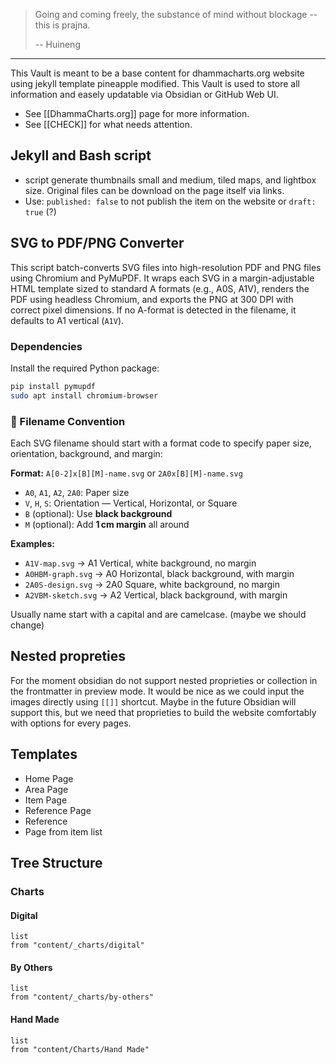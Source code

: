 > Going and coming freely, the substance of mind without blockage -- this is prajna.
> 
> -- Huineng

---

This Vault is meant to be a base content for dhammacharts.org website using jekyll template pineapple modified. This Vault is used to store all information and easely updatable via Obsidian or GitHub Web UI. 

- See [[DhammaCharts.org]] page for more information.
- See [[CHECK]] for what needs attention.
## Jekyll and Bash script

- script generate thumbnails small and medium, tiled maps, and lightbox size. Original files can be download on the page itself via links.
- Use: `published: false` to not publish the item on the website or `draft: true` (?)

## SVG to PDF/PNG Converter

This script batch-converts SVG files into high-resolution PDF and PNG files using Chromium and PyMuPDF. It wraps each SVG in a margin-adjustable HTML template sized to standard A formats (e.g., A0S, A1V), renders the PDF using headless Chromium, and exports the PNG at 300 DPI with correct pixel dimensions. If no A-format is detected in the filename, it defaults to A1 vertical (`A1V`).

### Dependencies

Install the required Python package:

```bash
pip install pymupdf
sudo apt install chromium-browser
```

### 📄 Filename Convention

Each SVG filename should start with a format code to specify paper size, orientation, background, and margin:

**Format:** `A[0-2]x[B][M]-name.svg` or `2A0x[B][M]-name.svg`

- `A0`, `A1`, `A2`, `2A0`: Paper size
- `V`, `H`, `S`: Orientation — Vertical, Horizontal, or Square
- `B` (optional): Use **black background**
- `M` (optional): Add **1 cm margin** all around

**Examples:**
- `A1V-map.svg` → A1 Vertical, white background, no margin  
- `A0HBM-graph.svg` → A0 Horizontal, black background, with margin  
- `2A0S-design.svg` → 2A0 Square, white background, no margin  
- `A2VBM-sketch.svg` → A2 Vertical, black background, with margin  

Usually name start with a capital and are camelcase. (maybe we should change)

## Nested propreties

For the moment obsidian do not support nested proprieties or collection in the frontmatter in preview mode. It would be nice as we could input the images directly using `[[]]` shortcut. Maybe in the future Obsidian will support this, but we need that proprieties to build the website comfortably with options for every pages. 
## Templates

- Home Page
- Area Page
- Item Page
- Reference Page
- Reference
- Page from item list

## Tree Structure 

### Charts
#### Digital
```dataview
list
from "content/_charts/digital"
```
#### By Others
```dataview
list
from "content/_charts/by-others"
```
#### Hand Made
```dataview
list
from "content/Charts/Hand Made"
```